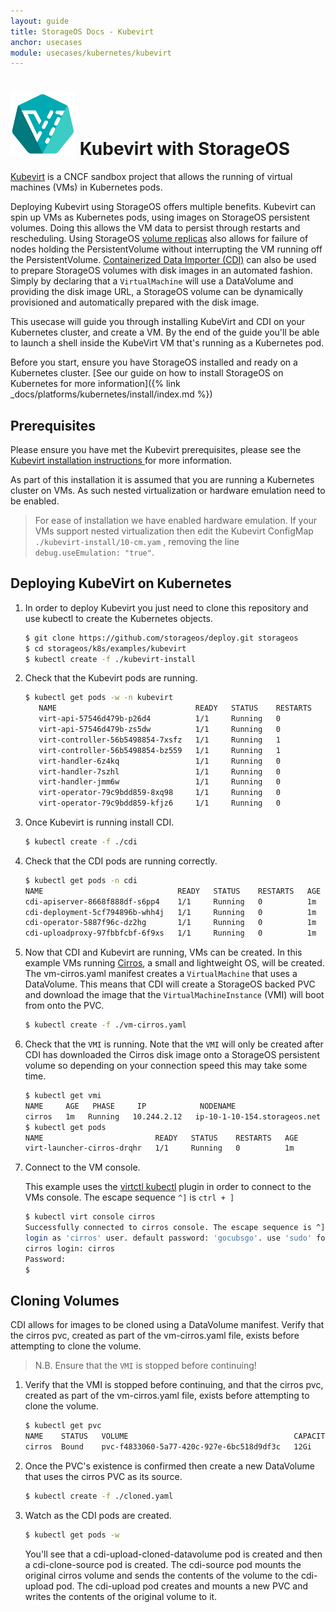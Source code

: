 ```yaml
---
layout: guide
title: StorageOS Docs - Kubevirt
anchor: usecases
module: usecases/kubernetes/kubevirt
---
```


# ![image](/images/docs/explore/kubevirt.png) Kubevirt with StorageOS

[Kubevirt](https://kubevirt.io) is a CNCF sandbox project that allows the
running of virtual machines (VMs) in Kubernetes pods.

Deploying Kubevirt using StorageOS offers multiple benefits. Kubevirt can spin
up VMs as Kubernetes pods, using images on StorageOS persistent volumes. Doing
this allows the VM data to persist through restarts and rescheduling. Using
StorageOS [volume
replicas](https://docs.storageos.com/docs/concepts/replication) also allows for
failure of nodes holding the PersistentVolume without interrupting the VM
running off the PersistentVolume. [Containerized Data Importer
(CDI)](https://github.com/kubevirt/containerized-data-importer) can also be
used to prepare StorageOS volumes with disk images in an automated fashion.
Simply by declaring that a `VirtualMachine` will use a DataVolume and providing
the disk image URL, a StorageOS volume can be dynamically provisioned and
automatically prepared with the disk image.

This usecase will guide you through installing KubeVirt and CDI on your
Kubernetes cluster, and create a VM. By the end of the guide you'll be able to
launch a shell inside the KubeVirt VM that's running as a Kubernetes pod.

Before you start, ensure you have StorageOS installed and ready on a Kubernetes
cluster. [See our guide on how to install StorageOS on Kubernetes for more
information]({% link _docs/platforms/kubernetes/install/index.md %})

## Prerequisites

Please ensure you have met the Kubevirt prerequisites, please see the [
Kubevirt installation instructions
](https://kubevirt.io/user-guide/docs/latest/administration/intro.html) for
more information.

As part of this installation it is assumed that you are running a Kubernetes
cluster on VMs. As such nested virtualization or
hardware emulation need to be enabled.

> For ease of installation we have enabled hardware emulation. If your VMs
> support nested virtualization then edit the Kubevirt ConfigMap
> `./kubevirt-install/10-cm.yam` , removing the line `debug.useEmulation:
> "true"`.

## Deploying KubeVirt on Kubernetes

1. In order to deploy Kubevirt you just need to clone this repository and use
   kubectl to create the Kubernetes objects.

   ```bash
   $ git clone https://github.com/storageos/deploy.git storageos
   $ cd storageos/k8s/examples/kubevirt
   $ kubectl create -f ./kubevirt-install
   ```
1. Check that the Kubevirt pods are running.

   ```bash
   $ kubectl get pods -w -n kubevirt
      NAME                               READY   STATUS    RESTARTS   AGE
      virt-api-57546d479b-p26d4          1/1     Running   0          1m
      virt-api-57546d479b-zs5dw          1/1     Running   0          1m
      virt-controller-56b5498854-7xsfz   1/1     Running   1          1m
      virt-controller-56b5498854-bz559   1/1     Running   1          1m
      virt-handler-6z4kq                 1/1     Running   0          1m
      virt-handler-7szhl                 1/1     Running   0          1m
      virt-handler-jmm6w                 1/1     Running   0          1m
      virt-operator-79c9bdd859-8xq98     1/1     Running   0          1m
      virt-operator-79c9bdd859-kfjz6     1/1     Running   0          1m
   ```

1. Once Kubevirt is running install CDI.

   ```bash
   $ kubectl create -f ./cdi
   ```

1. Check that the CDI pods are running correctly.

   ```bash
   $ kubectl get pods -n cdi
   NAME                              READY   STATUS    RESTARTS   AGE
   cdi-apiserver-8668f888df-s6pp4    1/1     Running   0          1m
   cdi-deployment-5cf794896b-whh4j   1/1     Running   0          1m
   cdi-operator-5887f96c-dz2hg       1/1     Running   0          1m
   cdi-uploadproxy-97fbbfcbf-6f9xs   1/1     Running   0          1m
   ```

1. Now that CDI and Kubevirt are running, VMs can be created. In this example
   VMs running [Cirros](https://launchpad.net/cirros/), a small and lightweight
   OS, will be created.  The vm-cirros.yaml manifest creates a `VirtualMachine`
   that uses a DataVolume. This means that CDI will create a StorageOS backed
   PVC and download the image that the `VirtualMachineInstance` (VMI) will boot
   from onto the PVC.

   ```bash
   $ kubectl create -f ./vm-cirros.yaml
   ```

1. Check that the `VMI` is running. Note that the
   `VMI` will only be created after CDI has downloaded the
   Cirros disk image onto a StorageOS persistent volume so depending on your
   connection speed this may take some time.

   ```bash
   $ kubectl get vmi
   NAME     AGE   PHASE     IP            NODENAME
   cirros   1m   Running   10.244.2.12   ip-10-1-10-154.storageos.net
   $ kubectl get pods
   NAME                         READY   STATUS    RESTARTS   AGE
   virt-launcher-cirros-drqhr   1/1     Running   0          1m
   ```

1. Connect to the VM console.

    This example uses the [virtctl
   kubectl](https://kubevirt.io/quickstart_minikube/#install-virtctl) plugin in
   order to connect to the VMs console. The escape sequence `^]` is `ctrl + ]`

   ```bash
   $ kubectl virt console cirros
   Successfully connected to cirros console. The escape sequence is ^]
   login as 'cirros' user. default password: 'gocubsgo'. use 'sudo' for root.
   cirros login: cirros
   Password:
   $
   ```

## Cloning Volumes

CDI allows for images to be cloned using a DataVolume manifest. Verify that the
cirros pvc, created as part of the vm-cirros.yaml file, exists before
attempting to clone the volume.

> N.B. Ensure that the `VMI` is stopped before continuing!

1. Verify that the VMI is stopped before continuing, and that the cirros pvc,
   created as part of the vm-cirros.yaml file, exists before attempting to
   clone the volume.

   ```bash
   $ kubectl get pvc
   NAME    STATUS   VOLUME                                     CAPACITY   ACCESS MODES   STORAGECLASS   AGE
   cirros  Bound    pvc-f4833060-5a77-420c-927e-6bc518d9df3c   12Gi       RWO            fast           1m
   ```

1. Once the PVC's existence is confirmed then create a new DataVolume that uses the cirros PVC as its source.

   ```bash
   $ kubectl create -f ./cloned.yaml
   ```

1. Watch as the CDI pods are created.
   ```bash
   $ kubectl get pods -w
   ```

   You'll see that a cdi-upload-cloned-datavolume pod is created and then a
   cdi-clone-source pod is created. The cdi-source pod mounts the original cirros
   volume and sends the contents of the volume to the cdi-upload pod. The
   cdi-upload pod creates and mounts a new PVC and writes the contents of the
   original volume to it.
